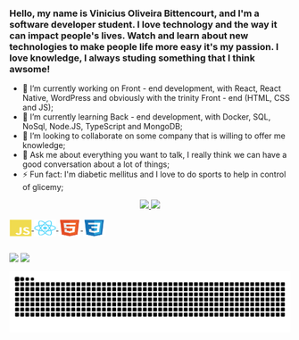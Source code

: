 ### Hello, my name is Vinicius Oliveira Bittencourt, and I'm a software developer student. I love technology and the way it can impact people's lives. Watch and learn about new technologies to make people life more easy it's my passion. I love knowledge, I always studing something that I think awsome!


- 🔭 I’m currently working on Front - end development, with React, React Native, WordPress and obviously with the trinity Front - end (HTML, CSS and JS);
- 🌱 I’m currently learning Back - end development, with Docker, SQL, NoSql, Node.JS, TypeScript and MongoDB;
- 👯 I’m looking to collaborate on some company that is willing to offer me knowledge;
- 💬 Ask me about everything you want to talk, I really think we can have a good conversation about a lot of things;
- ⚡ Fun fact: I'm diabetic mellitus and I love to do sports to help in control of glicemy;

<div align="center">
  <a href="https://github.com/viniciusoliveirabittencourt">
  <img height="180em" src="https://github-readme-stats.vercel.app/api?username=viniciusoliveirabittencourt&show_icons=true&theme=github_dark&include_all_commits=true&count_private=true"/>
  <img height="180em" src="https://github-readme-stats.vercel.app/api/top-langs/?username=viniciusoliveirabittencourt&layout=compact&langs_count=7&theme=github_dark"/>
</div>
  
 <div style="display: inline_block"><br>
  <img align="center" alt="Rafa-Js" height="30" width="40" src="https://raw.githubusercontent.com/devicons/devicon/master/icons/javascript/javascript-plain.svg">
  <img align="center" alt="Rafa-React" height="30" width="40" src="https://raw.githubusercontent.com/devicons/devicon/master/icons/react/react-original.svg">
  <img align="center" alt="Rafa-HTML" height="30" width="40" src="https://raw.githubusercontent.com/devicons/devicon/master/icons/html5/html5-original.svg">
  <img align="center" alt="Rafa-CSS" height="30" width="40" src="https://raw.githubusercontent.com/devicons/devicon/master/icons/css3/css3-original.svg">
</div>
  
  ##
  
  <div> 
  <a href = "mailto:viniciusbittencourt2003@gmail.com"><img src="https://img.shields.io/badge/-Gmail-%23333?style=for-the-badge&logo=gmail&logoColor=white" target="_blank"></a>
  <a href="https://www.linkedin.com/in/viniciusoliveirabittencourt/" target="_blank"><img src="https://img.shields.io/badge/-LinkedIn-%230077B5?style=for-the-badge&logo=linkedin&logoColor=white" target="_blank"></a>
    
 ![Snake animation](https://github.com/viniciusoliveirabittencourt/viniciusoliveirabittencourt/blob/output/github-contribution-grid-snake.svg)
    
</div>
